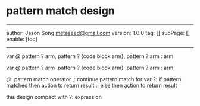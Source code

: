  # pattern match design
---
author: Jason Song <metaseed@gmail.com>
version: 1.0.0
tag: []
subPage: []
enable: [toc]

---

var @
   pattern ? arm,
   pattern ? {code block arm},
   pattern ? arm
   : arm
   
   
var @ pattern ? arm
      ,pattern ? {code block arm}
      ,pattern ? arm
      : arm
   
   @: pattern match operator
   ,: continue pattern match for var
   ?: if pattern matched then action to return result
   :: else then action to return result
   
   this design compact with ?: expression
   
   
   
   
   

